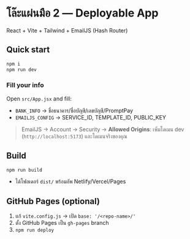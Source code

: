 # โล๊ะแผ่นมือ 2 — Deployable App

React + Vite + Tailwind + EmailJS (Hash Router)

## Quick start

```bash
npm i
npm run dev
```

### Fill your info

Open `src/App.jsx` and fill:

- `BANK_INFO` → ชื่อธนาคาร/ชื่อบัญชี/เลขบัญชี/PromptPay
- `EMAILJS_CONFIG` → SERVICE_ID, TEMPLATE_ID, PUBLIC_KEY

> EmailJS → Account → Security → **Allowed Origins**: เพิ่มโดเมน dev (`http://localhost:5173`) และโดเมนจริงของคุณ

## Build

```bash
npm run build
```

- ได้โฟลเดอร์ `dist/` พร้อมอัพ Netlify/Vercel/Pages

## GitHub Pages (optional)

1. แก้ `vite.config.js` → เปิด `base: '/<repo-name>/'`
2. ตั้ง GitHub Pages เป็น `gh-pages` branch
3. `npm run deploy`

